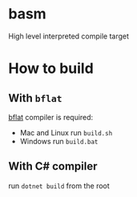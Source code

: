 # basm

High level interpreted compile target

# How to build

## With `bflat`

[bflat](https://flattened.net/) compiler is required:

- Mac and Linux run `build.sh`
- Windows run `build.bat`

## With C# compiler

run `dotnet build` from the root
